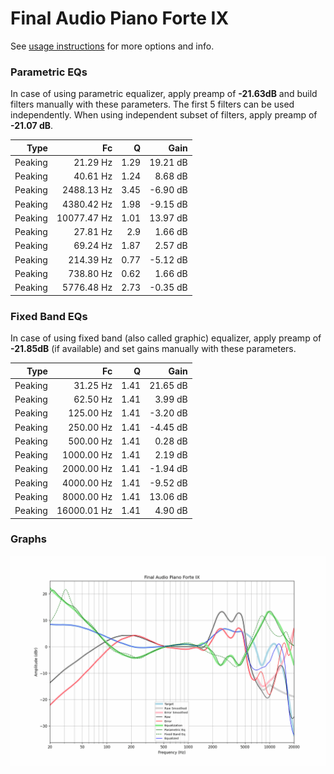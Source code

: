 # Final Audio Piano Forte IX
See [usage instructions](https://github.com/jaakkopasanen/AutoEq#usage) for more options and info.

### Parametric EQs
In case of using parametric equalizer, apply preamp of **-21.63dB** and build filters manually
with these parameters. The first 5 filters can be used independently.
When using independent subset of filters, apply preamp of **-21.07 dB**.

| Type    | Fc          |    Q | Gain     |
|--------:|------------:|-----:|---------:|
| Peaking | 21.29 Hz    | 1.29 | 19.21 dB |
| Peaking | 40.61 Hz    | 1.24 | 8.68 dB  |
| Peaking | 2488.13 Hz  | 3.45 | -6.90 dB |
| Peaking | 4380.42 Hz  | 1.98 | -9.15 dB |
| Peaking | 10077.47 Hz | 1.01 | 13.97 dB |
| Peaking | 27.81 Hz    | 2.9  | 1.66 dB  |
| Peaking | 69.24 Hz    | 1.87 | 2.57 dB  |
| Peaking | 214.39 Hz   | 0.77 | -5.12 dB |
| Peaking | 738.80 Hz   | 0.62 | 1.66 dB  |
| Peaking | 5776.48 Hz  | 2.73 | -0.35 dB |

### Fixed Band EQs
In case of using fixed band (also called graphic) equalizer, apply preamp of **-21.85dB**
(if available) and set gains manually with these parameters.

| Type    | Fc          |    Q | Gain     |
|--------:|------------:|-----:|---------:|
| Peaking | 31.25 Hz    | 1.41 | 21.65 dB |
| Peaking | 62.50 Hz    | 1.41 | 3.99 dB  |
| Peaking | 125.00 Hz   | 1.41 | -3.20 dB |
| Peaking | 250.00 Hz   | 1.41 | -4.45 dB |
| Peaking | 500.00 Hz   | 1.41 | 0.28 dB  |
| Peaking | 1000.00 Hz  | 1.41 | 2.19 dB  |
| Peaking | 2000.00 Hz  | 1.41 | -1.94 dB |
| Peaking | 4000.00 Hz  | 1.41 | -9.52 dB |
| Peaking | 8000.00 Hz  | 1.41 | 13.06 dB |
| Peaking | 16000.01 Hz | 1.41 | 4.90 dB  |

### Graphs
![](./Final%20Audio%20Piano%20Forte%20IX.png)